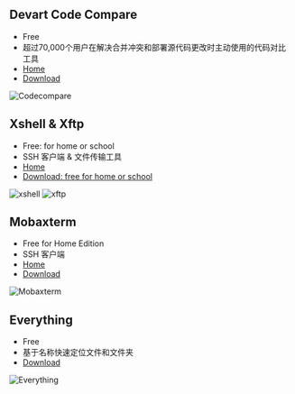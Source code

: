 ## Devart Code Compare

- Free
- 超过70,000个用户在解决合并冲突和部署源代码更改时主动使用的代码对比工具
- [Home](https://www.devart.com/codecompare/)
- [Download](https://www.devart.com/codecompare/download.html#anchorDowload)

![Codecompare](https://www.devart.com/codecompare/images/text-comparison-and-merging.png)

## Xshell & Xftp

- Free: for home or school
- SSH 客户端 & 文件传输工具
- [Home](https://www.netsarang.com/zh/)
- [Download: free for home or school](https://www.netsarang.com/zh/free-for-home-school/)

![xshell](https://www.netsarang.com/wp-content/uploads/slider10/index-xshell.png)
![xftp](https://www.netsarang.com/wp-content/uploads/slider13/index-xftp.png)

## Mobaxterm

- Free for Home Edition
- SSH 客户端
- [Home](https://mobaxterm.mobatek.net/)
- [Download](https://mobaxterm.mobatek.net/download-home-edition.html)

![Mobaxterm](https://mobaxterm.mobatek.net/img/slider/Sftp-browser.png)



## Everything

- Free
- 基于名称快速定位文件和文件夹
- [Download](https://www.voidtools.com/zh-cn/)

![Everything](https://www.voidtools.com/zh-cn/support/everything/Everything.Search.Window.png)